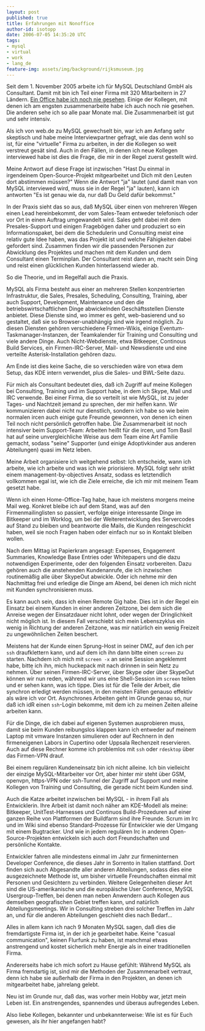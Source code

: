 ```yaml
---
layout: post
published: true
title: Erfahrungen mit Nonoffice
author-id: isotopp
date: 2006-07-05 14:35:20 UTC
tags:
- mysql
- virtual
- work
- lang_de
feature-img: assets/img/background/rijksmuseum.jpg
---
```


Seit dem 1. November 2005 arbeite ich für MySQL Deutschland GmbH als Consultant. Damit mit bin ich Teil einer Firma mit 320 Mitarbeitern in 27 Ländern. 
[Ein Office habe ich noch nie gesehen](http://www.c0t0d0s0.org/archives/1738-Erfahrungen-mit-Homeoffice.html).
Einige der Kollegen, mit denen ich am engsten zusammenarbeite habe ich auch noch nie gesehen.
Die anderen sehe ich so alle paar Monate mal.
Die Zusammenarbeit ist gut und sehr intensiv.

Als ich von web.de zu MySQL gewechselt bin, war ich am Anfang sehr skeptisch und habe meine Interviewpartner gefragt, wie das denn wohl so ist, für eine "virtuelle" Firma zu arbeiten, in der die Kollegen so weit verstreut gesät sind. 
Auch in den Fällen, in denen ich neue Kollegen interviewed habe ist dies die Frage, die mir in der Regel zuerst gestellt wird.

Meine Antwort auf diese Frage ist inzwischen "Hast Du einmal in irgendeinem Open-Source-Projekt mitgearbeitet und Dich mit den Leuten dort abstimmen müssen?" 
Wenn die Antwort "ja" lautet (und damit man von MySQL interviewed wird, muss sie in der Regel "ja" lauten), kann ich antworten "Es ist genau wie da, nur daß Du Geld dafür bekommst."

In der Praxis sieht das so aus, daß MySQL über einen von mehreren Wegen einen Lead hereinbekommt, der vom Sales-Team entweder telefonisch oder vor Ort in einen Auftrag umgewandelt wird.
Sales geht dabei mit dem Presales-Support und einigen Fragebögen daher und produziert so ein Informationspaket, bei dem die Schedulerin und Consulting meist eine relativ gute Idee haben, was das Projekt ist und welche Fähigkeiten dabei gefordert sind. 
Zusammen finden wir die passenden Personen zur Abwicklung des Projektes und machen mit dem Kunden und dem Consultant einen Terminplan.
Der Consultant reist dann an, macht sein Ding und reist einen glücklichen Kunden hinterlassend wieder ab.

So die Theorie, und im Regelfall auch die Praxis.

MySQL als Firma besteht aus einer an mehreren Stellen konzentrierten Infrastruktur, die Sales, Presales, Scheduling, Consulting, Training, aber auch Support, Development, Maintenance und den die betriebswirtschaftlichen Dinge abwickelnden Geschäftsstellen Dienste anbietet.
Diese Dienste sind, wo immer es geht, web-basierend und so gestaltet, daß sie so Browser-unabhängig sind wie irgend möglich. 
Zu diesen Diensten gehören verschiedene Firmen-Wikis, einige Eventum-Taskmanager-Instanzen, der Teamkalender für Training und Consulting und viele andere Dinge. 
Auch Nicht-Webdienste, etwa Bitkeeper, Continous Build Services, ein Firmen-IRC-Server, Mail- und Newsdienste und eine verteilte Asterisk-Installation gehören dazu.

Am Ende ist dies keine Sache, die so verschieden wäre von etwa dem Setup, das KDE intern verwendet, plus die Sales- und BWL-Seite dazu.

Für mich als Consultant bedeutet dies, daß ich Zugriff auf meine Kollegen bei Consulting, Training und im Support habe, in dem ich Skype, Mail und IRC verwende.
Bei einer Firma, die so verteilt ist wie MySQL, ist zu jeder Tages- und Nachtzeit jemand zu sprechen, der mir helfen kann.
Wir kommunizieren dabei nicht nur dienstlich, sondern ich habe so wie beim normalen ircen auch einige gute Freunde gewonnen, von denen ich einen Teil noch nicht persönlich getroffen habe.
Die Zusammenarbeit ist noch intensiver beim Support-Team:
Arbeiten heißt für die ircen, und Tom Basil hat auf seine unvergleichliche Weise aus dem Team eine Art Familie gemacht, sodass "seine" Supporter (und einige Adoptivkinder aus anderen Abteilungen) quasi im Netz leben.

Meine Arbeit organisiere ich weitgehend selbst: 
Ich entscheide, wann ich arbeite, wie ich arbeite und was ich wie priorisiere.
MySQL folgt sehr strikt einem management-by-objectives Ansatz, sodass es letztendlich vollkommen egal ist, wie ich die Ziele erreiche, die ich mir mit meinem Team gesetzt habe. 

Wenn ich einen Home-Office-Tag habe, haue ich meistens morgens meine Mail weg.
Konkret bleibe ich auf dem Stand, was auf den Firmenmailinglisten so passiert, verfolge einige interessante Dinge im Bitkeeper und im Worklog, um bei der Weiterentwicklung des Servercodes auf Stand zu bleiben und beantworte die Mails, die Kunden reingeschickt haben, weil sie noch Fragen haben oder einfach nur so in Kontakt bleiben wollen.

Nach dem Mittag ist Papierkram angesagt: 
Expenses, Engagement Summaries, Knowledge Base Entries oder Whitepapers und die dazu notwendigen Experimente, oder den folgenden Einsatz vorbereiten. 
Dazu gehören auch die anstehenden Kundenanrufe, die ich inzwischen routinemäßig alle über SkypeOut abwickle.
Oder ich nehme mir den Nachmittag frei und erledige die Dinge am Abend, bei denen ich mich nicht mit Kunden synchronisieren muss.

Es kann auch sein, dass ich einen Remote Gig habe.
Dies ist in der Regel ein Einsatz bei einem Kunden in einer anderen Zeitzone, bei dem sich die Anreise wegen der Einsatzdauer nicht lohnt, oder wegen der Dringlichkeit nicht möglich ist.
In diesem Fall verschiebt sich mein Lebenszyklus ein wenig in Richtung der anderen Zeitzone, was mir natürlich ein wenig Freizeit zu ungewöhnlichen Zeiten beschert. 

Meistens hat der Kunde einen Sprung-Host in seiner DMZ, auf den ich per `ssh` draufklettern kann, und auf dem ich ihn dann bitte einen `screen` zu starten.
Nachdem ich mich mit `screen -x` an seine Session angeklemmt habe, bitte ich ihn, mich huckepack mit nach drinnen in sein Netz zu nehmen.
Über seinen Firmen-IRC-Server, über Skype oder über SkypeOut können wir nun reden, während wir uns eine Shell-Session im `screen` teilen und er sehen kann, was ich tippe.
Dies ist für die Teile der Arbeit, die synchron erledigt werden müssen, in den meisten Fällen genauso effektiv als wäre ich vor Ort.
Asynchrones Arbeiten geht im Grunde genau so, nur daß ich idR einen `ssh`-Login bekomme, mit dem ich zu meinen Zeiten alleine arbeiten kann.

Für die Dinge, die ich dabei auf eigenen Systemen ausprobieren muss, damit sie beim Kunden reibungslos klappen kann ich entweder auf meinem Laptop mit vmware Instanzen simulieren oder auf Rechnern in den firmeneigenen Labors in Cupertino oder Uppsala Rechenzeit reservieren.
Auch auf diese Rechner komme ich problemlos mit `ssh` oder `rdesktop` über das Firmen-VPN drauf.

Bei einem regulären Kundeneinsatz bin ich nicht alleine.
Ich bin vielleicht der einzige MySQL-Mitarbeiter vor Ort, aber hinter mir steht über GSM, openvpn, https-VPN oder ssh-Tunnel der Zugriff auf Support und meine Kollegen von Training und Consulting, die gerade nicht beim Kunden sind.

Auch die Katze arbeitet inzwischen bei MySQL - in ihrem Fall als Entwicklerin.
Ihre Arbeit ist damit noch näher am KDE-Modell als meine:
Bitkeeper, UnitTest-Harnesses und Continuos Build-Prozeduren auf einer ganzen Reihe von Plattformen der Buildfarm sind ihre Freunde.
Scrum im Irc und im Wiki sind ebenso Standard-Prozesse für Entwickler wie der Umgang mit einem Bugtracker.
Und wie in jedem regulären Irc in anderen Open-Source-Projekten entwickeln sich auch dort Freundschaften und persönliche Kontakte.

Entwickler fahren alle mindestens einmal im Jahr zur firmeninternen Developer Conference, die dieses Jahr in Sorrento in Italien stattfand.
Dort finden sich auch Abgesandte aller anderen Abteilungen, sodass dies eine ausgezeichnete Methode ist, um bisher virtuelle Freundschaften einmal mit Personen und Gesichtern zu verbinden. 
Weitere Gelegenheiten dieser Art sind die US-amerikanische und die europäische User Conference, MySQL Usergroup-Treffen, bei denen man neben Anwendern auch Kollegen aus demselben geografischen Gebiet treffen kann, und natürlich Abteilungsmeetings.
Wir in Consulting streben drei solcher Treffen im Jahr an, und für die anderen Abteilungen geschieht dies nach Bedarf...

Alles in allem kann ich nach 9 Monaten MySQL sagen, daß dies die fremdartigste Firma ist, in der ich je gearbeitet habe.
Keine "casual communication", keinen Flurfunk zu haben, ist manchmal etwas anstrengend und kostet sicherlich mehr Energie als in einer traditionellen Firma. 

Andererseits habe ich mich sofort zu Hause gefühlt: 
Während MySQL als Firma fremdartig ist, sind mir die Methoden der Zusammenarbeit vertraut, denn ich habe sie außerhalb der Firma in den Projekten, an denen ich mitgearbeitet habe, jahrelang gelebt. 

Neu ist im Grunde nur, daß das, was vorher mein Hobby war, jetzt mein Leben ist. 
Ein anstrengendes, spannendes und überaus aufregendes Leben.

Also liebe Kollegen, bekannter und unbekannterweise:
Wie ist es für Euch gewesen, als ihr hier angefangen habt?

